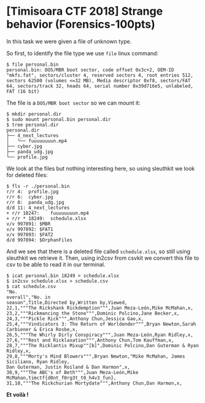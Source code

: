 # [Timisoara CTF 2018] Strange behavior (Forensics-100pts)

In this task we were given a file of unknown type.

So first, to identify the file type we use `file` linux command:

    $ file personal.bin 
    personal.bin: DOS/MBR boot sector, code offset 0x3c+2, OEM-ID "mkfs.fat", sectors/cluster 4, reserved sectors 4, root entries 512, sectors 62500 (volumes <=32 MB), Media descriptor 0xf8, sectors/FAT 64, sectors/track 32, heads 64, serial number 0x39d716e5, unlabeled, FAT (16 bit)

The file is a `DOS/MBR boot sector` so we can mount it:

    $ mkdir personal.dir
    $ sudo mount personal.bin personal.dir
    $ tree personal.dir
    personal.dir
    ├── 4_next_lectures
    │   └── fuuuuuuuun.mp4
    ├── cyber.jpg
    ├── panda_udg.jpg
    └── profile.jpg

We look at the files but nothing interesting here, so using sleuthkit we look for deleted files:

    $ fls -r ./personal.bin
    r/r 4:	profile.jpg
    r/r 6:	cyber.jpg
    r/r 8:	panda_udg.jpg
    d/d 11:	4_next_lectures
    + r/r 18247:	fuuuuuuuun.mp4
    + r/r * 18249:	schedule.xlsx
    v/v 997891:	$MBR
    v/v 997892:	$FAT1
    v/v 997893:	$FAT2
    d/d 997894:	$OrphanFiles

And we see that there is a deleted file called `schedule.xlsx`, so still using sleuthkit we retrieve it.
Then, using in2csv from csvkit we convert this file to csv to be able to read it in our terminal.

    $ icat personal.bin 18249 > schedule.xlsx
    $ in2csv schedule.xlsx > schedule.csv
    $ cat schedule.csv
    "No.
    overall","No. in
    season",Title,Directed by,Written by,Viewed,
    22,1,"""The Rickshank Rickdemption""",Juan Meza-León,Mike McMahan,x,
    23,2,"""Rickmancing the Stone""",Dominic Polcino,Jane Becker,x,
    24,3,"""Pickle Rick""",Anthony Chun,Jessica Gao,x,
    25,4,"""Vindicators 3: The Return of Worldender""",Bryan Newton,Sarah Carbiener & Erica Rosbe,x,
    26,5,"""The Whirly Dirly Conspiracy""",Juan Meza-León,Ryan Ridley,x,
    27,6,"""Rest and Ricklaxation""",Anthony Chun,Tom Kauffman,x,
    28,7,"""The Ricklantis Mixup""[b]",Dominic Polcino,Dan Guterman & Ryan Ridley,x,
    29,8,"""Morty's Mind Blowers""",Bryan Newton,"Mike McMahan, James Siciliano, Ryan Ridley,
    Dan Guterman, Justin Roiland & Dan Harmon",x,
    30,9,"""The ABC's of Beth""",Juan Meza-León,Mike McMahan,timctf{d0nt_f0rg3t_t0_h4v3_fun},
    31,10,"""The Rickchurian Mortydate""",Anthony Chun,Dan Harmon,x,
    
**Et voilà !**
